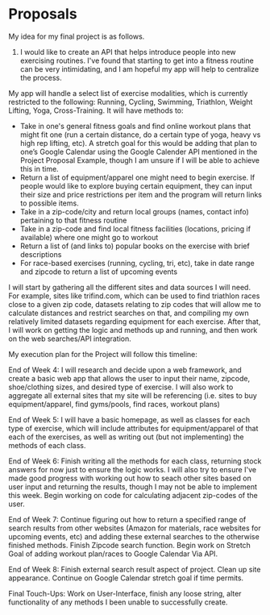 # Proposals
My idea for my final project is as follows.

1. I would like to create an API that helps introduce people into new exercising routines. I've found that starting to get into a fitness routine can be very intimidating, and I am hopeful my app will help to centralize the process.

My app will handle a select list of exercise modalities, which is currently restricted to the following: Running, Cycling, Swimming, Triathlon, Weight Lifting, Yoga, Cross-Training. It will have methods to:

- Take in one's general fitness goals and find online workout plans that might fit one (run a certain distance, do a certain type of yoga, heavy vs high rep lifting, etc). A stretch goal for this would be adding that plan to one’s Google Calendar using the Google Calender API mentioned in the Project Proposal Example, though I am unsure if I will be able to achieve this in time.
- Return a list of equipment/apparel one might need to begin exercise. If people would like to explore buying certain equipment, they can input their size and price restrictions per item and the program will return links to possible items.
- Take in a zip-code/city and return local groups (names, contact info) pertaining to that fitness routine
- Take in a zip-code and find local fitness facilities (locations, pricing if available) where one might go to workout
- Return a list of (and links to) popular books on the exercise with brief descriptions
- For race-based exercises (running, cycling, tri, etc), take in date range and zipcode to return a list of upcoming events

I will start by gathering all the different sites and data sources I will need. For example, sites like trifind.com, which can be used to find triathlon races close to a given zip code, datasets relating to zip codes that will allow me to calculate distances and restrict searches on that, and compiling my own relatively limited datasets regarding equipment for each exercise. After that, I will work on  getting the logic and methods up and running, and then work on the web searches/API integration.


My execution plan for the Project will follow this timeline:

End of Week 4: I will research and decide upon a web framework, and create a basic web app that allows the user to input their name, zipcode, shoe/clothing sizes, and desired type of exercise. I will also work to aggregate all external sites that my site will be referencing (i.e. sites to buy equipment/apparel, find gyms/pools, find races, workout plans)

End of Week 5: I will have a basic homepage, as well as classes for each type of exercise, which will include attributes for equipment/apparel of that each of the exercises, as well as writing out (but not implementing) the methods of each class.

End of Week 6: Finish writing all the methods for each class, returning stock answers for now just to ensure the logic works. I will also try to ensure I've made good progress with working out how to seach other sites based on user input and returning the results, though I may not be able to implement this week. Begin working on code for calculating adjacent zip-codes of the user.

End of Week 7: Continue figuring out how to return a specified range of search results from other websites (Amazon for materials, race websites for upcoming events, etc) and adding these external searches to the otherwise finished methods. Finish Zipcode search function. Begin work on Stretch Goal of adding workout plan/races to Google Calendar Via API.

End of Week 8: Finish external search result aspect of project. Clean up site appearance. Continue on Google Calendar stretch goal if time permits.

Final Touch-Ups: Work on User-Interface, finish any loose string, alter functionality of any methods I been unable to successfully create.



